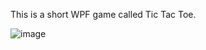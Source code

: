 This is a short WPF game called Tic Tac Toe.

![image](https://github.com/user-attachments/assets/e9c073d5-c968-4696-bdfb-0c47727cdc9b)
